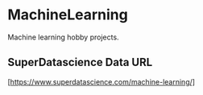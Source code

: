# MachineLearning
Machine learning hobby projects.

## SuperDatascience Data URL
[https://www.superdatascience.com/machine-learning/]
